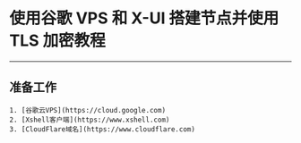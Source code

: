 # 使用谷歌 VPS 和 X-UI 搭建节点并使用 TLS 加密教程

---

## 准备工作

    1. [谷歌云VPS](https://cloud.google.com)
    2. [Xshell客户端](https://www.xshell.com)
    3. [CloudFlare域名](https://www.cloudflare.com)
